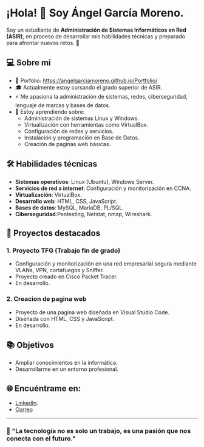 # ¡Hola! 👋 Soy Ángel García Moreno.

Soy un estudiante de **Administración de Sistemas Informáticos en Red (ASIR)**, en proceso de desarrollar mis habilidades técnicas y preparado para afrontar nuevos retos. 🚀

## 💻 Sobre mí
- 📄 Porfolio: https://angelgarciamoreno.github.io/Portfolio/
- 🎓 Actualmente estoy cursando el grado superior de ASIR.
- ⚡ Me apasiona la administración de sistemas, redes, ciberseguridad, lenguaje de marcas y bases de datos.
- 🌱 Estoy aprendiendo sobre:
  - Administración de sistemas Linux y Windows.
  - Virtualización con herramientas como  VirtualBox.
  - Configuración de redes y servicios.
  - Instalación y programación en Base de Datos.
  - Creación de paginas web básicas.

## 🛠️ Habilidades técnicas
- **Sistemas operativos**: Linux (Ubuntu), Windows Server.
- **Servicios de red a internet**: Configuración y monitorización en CCNA.
- **Virtualización**: VirtualBox.
- **Desarrollo web**: HTML, CSS, JavaScript.
- **Bases de datos**: MySQL, MariaDB, PL/SQL.
- **Ciberseguridad**:Pentesting, Netstat, nmap, Wireshark.

## 📂 Proyectos destacados
### 1. **Proyecto TFG (Trabajo  fin de grado)**
- Configuración y monitorización en una red empresarial segura mediante VLANs, VPN, cortafuegos y Sniffer.
- Proyecto creado en Cisco Packet Tracer.
- En desarrollo.

### 2. **Creacion de pagina web**
- Proyecto de una pagina web diseñada en Visual Studio Code.
- Diseñada con HTML, CSS y JavaScript.
- En desarrollo.

## 📚 Objetivos
- Ampliar conocimientos en la informática.
- Desarrollarme en un entorno profesional.

## 🌐 Encuéntrame en:
- [LinkedIn](https://www.linkedin.com/in/angel-garcia-moreno-b44082290/).
- [Correo](angel.garciamorenosr@gmail.com)

---
### 🎯 "La tecnología no es solo un trabajo, es una pasión que nos conecta con el futuro."
